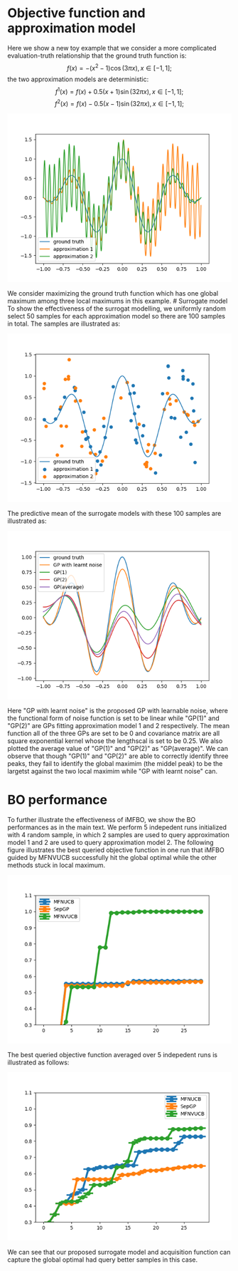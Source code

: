 # Objective function and approximation model
Here we show a new toy example that we consider a more complicated evaluation-truth relationship that the ground truth function is:
$$f(x) = -(x^2 - 1)\cos(3\pi x), x \in [-1, 1];$$
the two approximation models are deterministic:
$$f^1(x) = f(x) + 0.5(x + 1) \sin(32\pi x), x \in [-1, 1];$$
$$f^2(x) = f(x) - 0.5(x - 1) \sin(32\pi x), x \in [-1, 1];$$
<p align="center">
  <img src="./target.png"/>
</p>
We consider maximizing the ground truth function which has one global maximum among three local maximums in this example.
# Surrogate model
To show the effectiveness of the surrogat modelling, we uniformly random select 50 samples for each approximation model so there are 100 samples in total.
The samples are illustrated as:
<p align="center">
  <img src="./100random_samples.png"/>
</p>

The predictive mean of the surrogate models with these 100 samples are illustrated as:
<p align="center">
  <img src="./predictive_mean.png"/>
</p>

Here "GP with learnt noise" is the proposed GP with learnable noise, where the functional form of noise function is set to be linear while "GP(1)" and "GP(2)" are GPs fitting approximation model 1 and 2 respectively. The mean function all of the three GPs are set to be 0 and covariance matrix are all square exponential kernel whose the lengthscal is set to be 0.25. We also plotted the average value of "GP(1)" and "GP(2)" as "GP(average)". We can observe that though "GP(1)" and "GP(2)" are able to correctly identify three peaks, they fail to identify the global maximim (the middel peak) to be the largetst against the two local maximim while "GP with learnt noise" can.

# BO performance
To further illustrate the effectiveness of iMFBO, we show the BO performances as in the main text.
We perform 5 indepedent runs initialized with 4 random sample, in which 2 samples are used to query approximation model 1 and 2 are used to query approximation model 2. The following figure illustrates the best queried objective function in one run that iMFBO guided by MFNVUCB successfully hit the global optimal while the other methods stuck in local maximum.
<p align="center">
  <img src="./one_BO.png"/>
</p>
The best queried objective function averaged over 5 indepedent runs is illustrated as follows:
<p align="center">
  <img src="./five_BO.png"/>
</p>
We can see that our proposed surrogate model and acquisition function can capture the global optimal had query better samples in this case.
